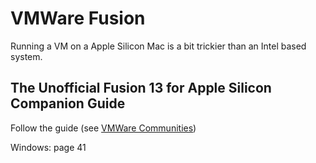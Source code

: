 # VMWare Fusion


Running a VM on a Apple Silicon Mac is a bit trickier than an Intel based system. 

## The Unofficial Fusion 13 for Apple Silicon Companion Guide 
Follow the guide (see [VMWare Communities](https://communities.vmware.com/t5/VMware-Fusion-Documents/The-Unofficial-Fusion-13-for-Apple-Silicon-Companion-Guide/ta-p/2939907))

Windows: page 41